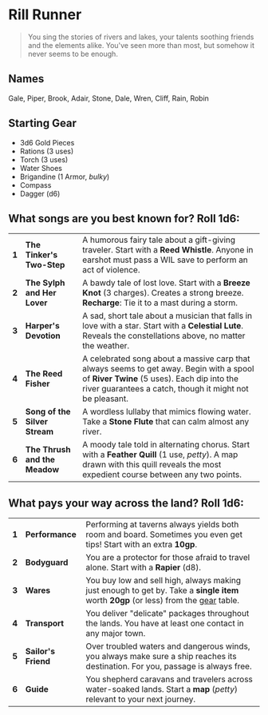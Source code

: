 # Rill Runner

> You sing the stories of rivers and lakes, your talents soothing friends and the elements alike. You've seen more than most, but somehow it never seems to be enough.

## Names

Gale, Piper, Brook, Adair, Stone, Dale, Wren, Cliff, Rain, Robin

## Starting Gear

- 3d6 Gold Pieces
- Rations (3 uses)
- Torch (3 uses)
- Water Shoes
- Brigandine (1 Armor, _bulky_)
- Compass
- Dagger (d6)

## What songs are you best known for? Roll 1d6:

|       |                               |                                                                                                                                                                                                    |
| ----- | --                            | --                                                                                                                                                                                                 |
| **1** | **The Tinker's Two-Step**     | A humorous fairy tale about a gift-giving traveler. Start with a **Reed Whistle**. Anyone in earshot must pass a WIL save to perform an act of violence.                                           |
| **2** | **The Sylph and Her Lover**   | A bawdy tale of lost love. Start with a **Breeze Knot** (3 charges). Creates a strong breeze. **Recharge**: Tie it to a mast during a storm.                                                       |
| **3** | **Harper's Devotion**         | A sad, short tale about a musician that falls in love with a star. Start with a **Celestial Lute**. Reveals the constellations above, no matter the weather.                                       |
| **4** | **The Reed Fisher**           | A celebrated song about a massive carp that always seems to get away. Begin with a spool of **River Twine** (5 uses). Each dip into the river guarantees a catch, though it might not be pleasant. |
| **5** | **Song of the Silver Stream** | A wordless lullaby that mimics flowing water. Take a **Stone Flute** that can calm almost any river.                                                                                               |
| **6** | **The Thrush and the Meadow** | A moody tale told in alternating chorus. Start with a **Feather Quill** (1 use, _petty_). A map drawn with this quill reveals the most expedient course between any two points.                    |

## What pays your way across the land? Roll 1d6:

|       |                     |                                                                                                                                                           |
| ----- | ------------------- | -------------------------------------------------------------------------------------------------------------------------------------------               |
| **1** | **Performance**     | Performing at taverns always yields both room and board. Sometimes you even get tips! Start with an extra **10gp**.                                       |
| **2** | **Bodyguard**       | You are a protector for those afraid to travel alone. Start with a **Rapier** (d8).                                                                       |
| **3** | **Wares**           | You buy low and sell high, always making just enough to get by. Take a **single item** worth **20gp** (or less) from the [gear](/marketplace#gear) table. |
| **4** | **Transport**       | You deliver "delicate" packages throughout the lands. You have at least one contact in any major town.                                                    |
| **5** | **Sailor's Friend** | Over troubled waters and dangerous winds, you always make sure a ship reaches its destination. For you, passage is always free.                           |
| **6** | **Guide**           | You shepherd caravans and travelers across water-soaked lands. Start a **map** (_petty_) relevant to your next journey.                                   |
